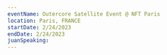 ```yaml
---
eventName: Outercore Satellite Event @ NFT Paris
location: Paris, FRANCE
startDate: 2/24/2023
endDate: 2/24/2023
juanSpeaking: 
---
```

